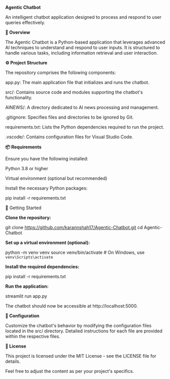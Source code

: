 **Agentic Chatbot**

An intelligent chatbot application designed to process and respond to user queries effectively.

**🧠 Overview**

The Agentic Chatbot is a Python-based application that leverages advanced AI techniques to understand and respond to user inputs. It is structured to handle various tasks, including information retrieval and user interaction.

**⚙️ Project Structure**

The repository comprises the following components:

app.py: The main application file that initializes and runs the chatbot.

src/: Contains source code and modules supporting the chatbot's functionality.

AINEWS/: A directory dedicated to AI news processing and management.

.gitignore: Specifies files and directories to be ignored by Git.

requirements.txt: Lists the Python dependencies required to run the project.

.vscode/: Contains configuration files for Visual Studio Code.

**📦 Requirements**

Ensure you have the following installed:

Python 3.8 or higher

Virtual environment (optional but recommended)

Install the necessary Python packages:

pip install -r requirements.txt

🚀 Getting Started

**Clone the repository:**

git clone https://github.com/karannshah17/Agentic-Chatbot.git
cd Agentic-Chatbot


**Set up a virtual environment (optional):**

python -m venv venv
source venv/bin/activate  # On Windows, use `venv\Scripts\activate`


**Install the required dependencies:**

pip install -r requirements.txt


**Run the application:**

streamlit run app.py


The chatbot should now be accessible at http://localhost:5000.

**🔧 Configuration**

Customize the chatbot's behavior by modifying the configuration files located in the src/ directory. Detailed instructions for each file are provided within the respective files.


**📄 License**

This project is licensed under the MIT License - see the LICENSE
 file for details.

Feel free to adjust the content as per your project's specifics.
